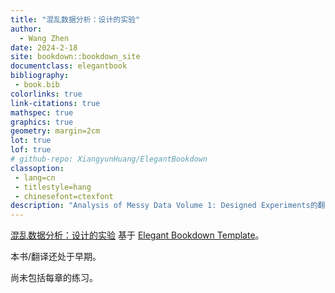 ```yaml
--- 
title: "混乱数据分析：设计的实验"
author: 
  - Wang Zhen
date: 2024-2-18
site: bookdown::bookdown_site
documentclass: elegantbook
bibliography: 
 - book.bib
colorlinks: true
link-citations: true
mathspec: true
graphics: true
geometry: margin=2cm
lot: true
lof: true
# github-repo: XiangyunHuang/ElegantBookdown
classoption: 
 - lang=cn
 - titlestyle=hang
 - chinesefont=ctexfont
description: "Analysis of Messy Data Volume 1: Designed Experiments的翻译"
---
```


[混乱数据分析：设计的实验](https://wangzhen89.github.io/AMD/book/) 基于 [Elegant Bookdown Template](https://bookdown.org/xiangyun/elegantbookdown/)。

本书/翻译还处于早期。

尚未包括每章的练习。
